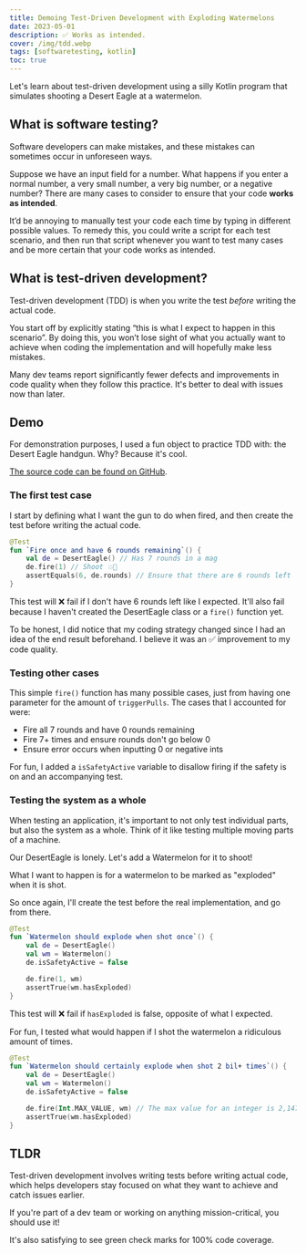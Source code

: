 ```yaml
---
title: Demoing Test-Driven Development with Exploding Watermelons
date: 2023-05-01
description: ✅ Works as intended.
cover: /img/tdd.webp
tags: [softwaretesting, kotlin]
toc: true
---
```


Let's learn about test-driven development using a silly Kotlin program that simulates shooting a Desert Eagle at a watermelon.

## What is software testing?

Software developers can make mistakes, and these mistakes can sometimes occur in unforeseen ways.

Suppose we have an input field for a number. What happens if you enter a normal number, a very small number, a very big number, or a negative number? There are many cases to consider to ensure that your code **works as intended**.

It’d be annoying to manually test your code each time by typing in different possible values. To remedy this, you could write a script for each test scenario, and then run that script whenever you want to test many cases and be more certain that your code works as intended.

## What is test-driven development?

Test-driven development (TDD) is when you write the test *before* writing the actual code.

You start off by explicitly stating “this is what I expect to happen in this scenario”. By doing this, you won’t lose sight of what you actually want to achieve when coding the implementation and will hopefully make less mistakes.

Many dev teams report significantly fewer defects and improvements in code quality when they follow this practice. It's better to deal with issues now than later.

## Demo

For demonstration purposes, I used a fun object to practice TDD with: the Desert Eagle handgun. Why? Because it's cool.

[The source code can be found on GitHub](https://github.com/DreStation/tdd-in-kotlin).

### The first test case

I start by defining what I want the gun to do when fired, and then create the test before writing the actual code.

```kotlin
@Test
fun `Fire once and have 6 rounds remaining`() {
    val de = DesertEagle() // Has 7 rounds in a mag
    de.fire(1) // Shoot 💥🔫
    assertEquals(6, de.rounds) // Ensure that there are 6 rounds left
}
```

This test will ❌ fail if I don't have 6 rounds left like I expected. It'll also fail because I haven't created the DesertEagle class or a `fire()` function yet.

To be honest, I did notice that my coding strategy changed since I had an idea of the end result beforehand. I believe it was an ✅ improvement to my code quality.

### Testing other cases

This simple `fire()` function has many possible cases, just from having one parameter for the amount of `triggerPulls`. The cases that I accounted for were:

- Fire all 7 rounds and have 0 rounds remaining
- Fire 7+ times and ensure rounds don't go below 0
- Ensure error occurs when inputting 0 or negative ints

For fun, I added a `isSafetyActive` variable to disallow firing if the safety is on and an accompanying test.

### Testing the system as a whole

When testing an application, it's important to not only test individual parts, but also the system as a whole. Think of it like testing multiple moving parts of a machine.

Our DesertEagle is lonely. Let's add a Watermelon for it to shoot!

What I want to happen is for a watermelon to be marked as "exploded" when it is shot.

So once again, I'll create the test before the real implementation, and go from there.

```kotlin
@Test
fun `Watermelon should explode when shot once`() {
    val de = DesertEagle()
    val wm = Watermelon()
    de.isSafetyActive = false

    de.fire(1, wm)
    assertTrue(wm.hasExploded)
}
```

This test will ❌ fail if `hasExploded` is false, opposite of what I expected.

For fun, I tested what would happen if I shot the watermelon a ridiculous amount of times.

```kotlin
@Test
fun `Watermelon should certainly explode when shot 2 bil+ times`() {
    val de = DesertEagle()
    val wm = Watermelon()
    de.isSafetyActive = false

    de.fire(Int.MAX_VALUE, wm) // The max value for an integer is 2,147,483,647
    assertTrue(wm.hasExploded)
}
```

## TLDR

Test-driven development involves writing tests before writing actual code, which helps developers stay focused on what they want to achieve and catch issues earlier.

If you're part of a dev team or working on anything mission-critical, you should use it!

It's also satisfying to see green check marks for 100% code coverage.